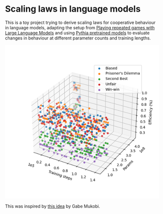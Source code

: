 # Scaling laws in language models

This is a toy project trying to derive scaling laws for cooperative behaviour in language models, adapting the setup from [Playing repeated games with Large Language Models](https://arxiv.org/abs/2305.16867) and using [Pythia pretrained models](https://github.com/EleutherAI/pythia) to evaluate changes in behaviour at different parameter counts and training lengths.

![](plots/noisy/params_vs_training_steps_vs_efficiency_3d_scatterplot3.png)

This was inspired by [this idea](https://aisafetyideas.com/?idea=293) by Gabe Mukobi.